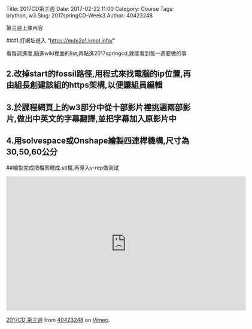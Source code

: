 Title: 2017CD第三週
Date: 2017-02-22 11:00
Category: Course
Tags: brython, w3
Slug: 2017springCD-Week3
Author: 40423248


第三週上課內容

###1.打網址進入 "https://mde2a1.kmol.info/"

看每週進度,點進wiki裡面的list,再點進2017springcd,就能看到每一週要做的事

## 2.改掉start的fossil路徑,用程式來找電腦的ip位置,再由組長創建該組的https架構,以便讓組員編輯

## 3.於課程網頁上的w3部分中從十部影片裡挑選兩部影片,做出中英文的字幕翻譯,並把字幕加入原影片中

## 4.用solvespace或Onshape繪製四連桿機構,尺寸為30,50,60公分
##繪製完成把檔案轉成.stl檔,再導入v-rep做測試

<iframe src="https://player.vimeo.com/video/210430506" width="640" height="359" frameborder="0" webkitallowfullscreen mozallowfullscreen allowfullscreen></iframe>
<p><a href="https://vimeo.com/210430506">2017CD 第三週</a> from <a href="https://vimeo.com/user46447136">40423248</a> on <a href="https://vimeo.com">Vimeo</a>.</p>
